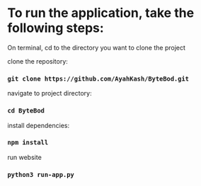 # To run the application, take the following steps: 

On terminal, cd to the directory you want to clone the project

clone the repository:
### `git clone https://github.com/AyahKash/ByteBod.git`
navigate to project directory:
### `cd ByteBod`
install dependencies:
### `npm install`
run website
### `python3 run-app.py`
